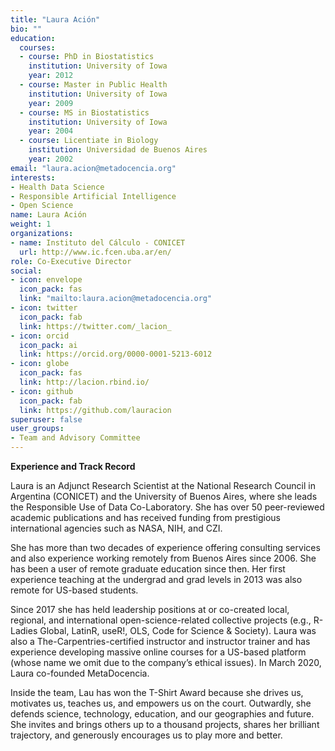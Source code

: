 ```yaml
---
title: "Laura Ación"
bio: ""
education:
  courses:
  - course: PhD in Biostatistics
    institution: University of Iowa
    year: 2012
  - course: Master in Public Health
    institution: University of Iowa
    year: 2009
  - course: MS in Biostatistics
    institution: University of Iowa
    year: 2004
  - course: Licentiate in Biology
    institution: Universidad de Buenos Aires
    year: 2002
email: "laura.acion@metadocencia.org"
interests:
- Health Data Science
- Responsible Artificial Intelligence
- Open Science
name: Laura Ación
weight: 1
organizations:
- name: Instituto del Cálculo - CONICET
  url: http://www.ic.fcen.uba.ar/en/
role: Co-Executive Director
social:
- icon: envelope
  icon_pack: fas
  link: "mailto:laura.acion@metadocencia.org"
- icon: twitter
  icon_pack: fab
  link: https://twitter.com/_lacion_
- icon: orcid
  icon_pack: ai
  link: https://orcid.org/0000-0001-5213-6012
- icon: globe
  icon_pack: fas
  link: http://lacion.rbind.io/
- icon: github
  icon_pack: fab
  link: https://github.com/lauracion
superuser: false
user_groups:
- Team and Advisory Committee
---
```

**Experience and Track Record**

Laura is an Adjunct Research Scientist at the National Research Council in Argentina (CONICET) and the University of Buenos Aires, where she leads the Responsible Use of Data Co-Laboratory. 
She has over 50 peer-reviewed academic publications and has received funding  from prestigious international agencies such as NASA, NIH, and CZI.

She has more than two decades of experience offering consulting services and also experience working remotely from Buenos Aires since 2006. She has been a user of remote graduate education since then. Her first experience teaching at the undergrad and grad levels in 2013 was also remote for US-based students.

Since 2017 she has held leadership positions at or co-created local, regional, and international open-science-related collective projects (e.g., R-Ladies Global, LatinR, useR!, OLS, Code for Science & Society). Laura was also a The-Carpentries-certified instructor and instructor trainer and has experience developing massive online courses for a US-based platform (whose name we omit due to the company’s ethical issues). In March 2020, Laura co-founded MetaDocencia.

Inside the team, Lau has won the T-Shirt Award because she drives us, motivates us, teaches us, and empowers us on the court. Outwardly, she defends science, technology, education, and our geographies and future. She invites and brings others up to a thousand projects, shares her brilliant trajectory, and generously encourages us to play more and better.

